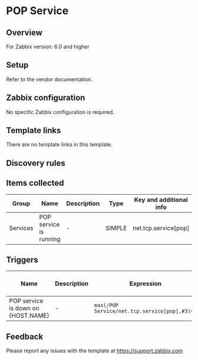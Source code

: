 
# POP Service

## Overview

For Zabbix version: 6.0 and higher  

## Setup

Refer to the vendor documentation.

## Zabbix configuration

No specific Zabbix configuration is required.


## Template links

There are no template links in this template.

## Discovery rules


## Items collected

|Group|Name|Description|Type|Key and additional info|
|-----|----|-----------|----|---------------------|
|Services |POP service is running |<p>-</p> |SIMPLE |net.tcp.service[pop] |

## Triggers

|Name|Description|Expression|Severity|Dependencies and additional info|
|----|-----------|----|----|----|
|POP service is down on {HOST.NAME} |<p>-</p> |`max(/POP Service/net.tcp.service[pop],#3)=0` |AVERAGE | |

## Feedback

Please report any issues with the template at https://support.zabbix.com

